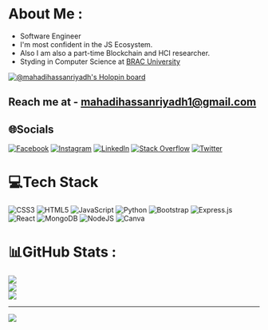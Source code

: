 # About Me :
- Software Engineer
- I'm most confident in the JS Ecosystem.
- Also I am also a part-time Blockchain and HCI researcher.
- Styding in Computer Science at [BRAC University](https://www.bracu.ac.bd/)

[![@mahadihassanriyadh's Holopin board](https://holopin.io/api/user/board?user=mahadihassanriyadh)](https://holopin.io/@mahadihassanriyadh)


## Reach me at - mahadihassanriyadh1@gmail.com

## 🌐Socials
[![Facebook](https://img.shields.io/badge/Facebook-%231877F2.svg?logo=Facebook&logoColor=white)](https://facebook.com/mahadihassanriyadhprofile) [![Instagram](https://img.shields.io/badge/Instagram-%23E4405F.svg?logo=Instagram&logoColor=white)](https://instagram.com/mahadihassanriyadh) [![LinkedIn](https://img.shields.io/badge/LinkedIn-%230077B5.svg?logo=linkedin&logoColor=white)](https://linkedin.com/in/mahadihassanriyadh) [![Stack Overflow](https://img.shields.io/badge/-Stackoverflow-FE7A16?logo=stack-overflow&logoColor=white)](https://stackoverflow.com/users/16552999/mahadi-hassan-riyadh) [![Twitter](https://img.shields.io/badge/Twitter-%231DA1F2.svg?logo=Twitter&logoColor=white)](https://twitter.com/i_am_riyadh) 

# 💻Tech Stack
![CSS3](https://img.shields.io/badge/css3-%231572B6.svg?style=for-the-badge&logo=css3&logoColor=white) ![HTML5](https://img.shields.io/badge/html5-%23E34F26.svg?style=for-the-badge&logo=html5&logoColor=white) ![JavaScript](https://img.shields.io/badge/javascript-%23323330.svg?style=for-the-badge&logo=javascript&logoColor=%23F7DF1E) ![Python](https://img.shields.io/badge/python-3670A0?style=for-the-badge&logo=python&logoColor=ffdd54) ![Bootstrap](https://img.shields.io/badge/bootstrap-%23563D7C.svg?style=for-the-badge&logo=bootstrap&logoColor=white) ![Express.js](https://img.shields.io/badge/express.js-%23404d59.svg?style=for-the-badge&logo=express&logoColor=%2361DAFB) ![React](https://img.shields.io/badge/react-%2320232a.svg?style=for-the-badge&logo=react&logoColor=%2361DAFB) ![MongoDB](https://img.shields.io/badge/MongoDB-%234ea94b.svg?style=for-the-badge&logo=mongodb&logoColor=white) ![NodeJS](https://img.shields.io/badge/node.js-6DA55F?style=for-the-badge&logo=node.js&logoColor=white) ![Canva](https://img.shields.io/badge/Canva-%2300C4CC.svg?style=for-the-badge&logo=Canva&logoColor=white)
# 📊GitHub Stats :
![](https://github-readme-stats.vercel.app/api?username=mahadihassanriyadh&theme=tokyonight&hide_border=true&include_all_commits=true&count_private=false)<br/>
![](https://github-readme-streak-stats.herokuapp.com/?user=mahadihassanriyadh&theme=tokyonight&hide_border=true)<br/>
![](https://github-readme-stats.vercel.app/api/top-langs/?username=mahadihassanriyadh&theme=tokyonight&hide_border=true&include_all_commits=true&count_private=false&layout=compact)

---
[![](https://visitcount.itsvg.in/api?id=0xriyadh&label=Profile%20Views&color=12&icon=5&pretty=true)](https://visitcount.itsvg.in)
